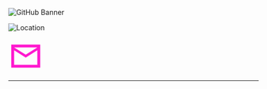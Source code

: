 <!-- Banner -->
<p align="center">
  
![GitHub Banner](https://user-images.githubusercontent.com/124378648/230798080-4f13aaa4-2d6c-4018-aa9d-8e08424eb6c6.gif)
  
</p>

<!-- Icons section -->
<p align="center">
  
![Location](https://user-images.githubusercontent.com/124378648/230800658-5e041da4-bec0-40b6-876d-c2272589657b.png)

  
  <svg 
       xmlns="http://www.w3.org/2000/svg" width="70" height="70" viewBox="0 0 24 24"><path fill="#ff19cf" d="M2 20V4h20v16H2Zm10-7L4 8v10h16V8l-8 5Zm0-2l8-5H4l8 5ZM4 8V6v2Z"/>
    
  </svg>
  
</p>


---
